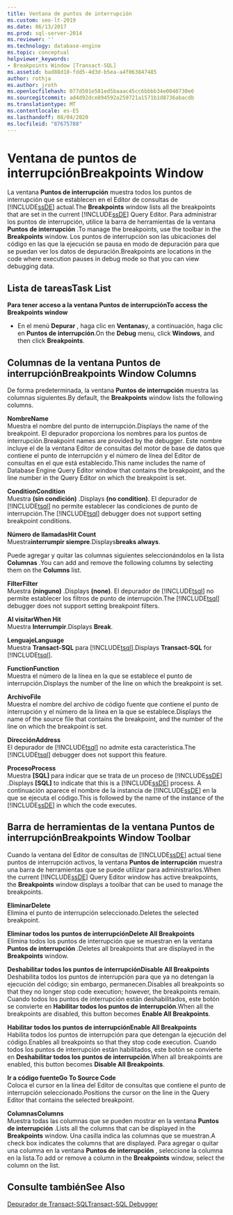 ```yaml
---
title: Ventana de puntos de interrupción
ms.custom: seo-lt-2019
ms.date: 06/13/2017
ms.prod: sql-server-2014
ms.reviewer: ''
ms.technology: database-engine
ms.topic: conceptual
helpviewer_keywords:
- Breakpoints Window [Transact-SQL]
ms.assetid: bad88d10-fdd5-4d3d-b5ea-a4f063847485
author: rothja
ms.author: jroth
ms.openlocfilehash: 077d501e581ed5baaac45cc6bbbb34e0040730e6
ms.sourcegitcommit: ad4d92dce894592a259721a1571b1d8736abacdb
ms.translationtype: MT
ms.contentlocale: es-ES
ms.lasthandoff: 08/04/2020
ms.locfileid: "87675788"
---
```

# <a name="breakpoints-window"></a><span data-ttu-id="7cee3-102">Ventana de puntos de interrupción</span><span class="sxs-lookup"><span data-stu-id="7cee3-102">Breakpoints Window</span></span>
  <span data-ttu-id="7cee3-103">La ventana **Puntos de interrupción** muestra todos los puntos de interrupción que se establecen en el Editor de consultas de [!INCLUDE[ssDE](../../includes/ssde-md.md)] actual.</span><span class="sxs-lookup"><span data-stu-id="7cee3-103">The **Breakpoints** window lists all the breakpoints that are set in the current [!INCLUDE[ssDE](../../includes/ssde-md.md)] Query Editor.</span></span> <span data-ttu-id="7cee3-104">Para administrar los puntos de interrupción, utilice la barra de herramientas de la ventana **Puntos de interrupción** .</span><span class="sxs-lookup"><span data-stu-id="7cee3-104">To manage the breakpoints, use the toolbar in the **Breakpoints** window.</span></span> <span data-ttu-id="7cee3-105">Los puntos de interrupción son las ubicaciones del código en las que la ejecución se pausa en modo de depuración para que se puedan ver los datos de depuración.</span><span class="sxs-lookup"><span data-stu-id="7cee3-105">Breakpoints are locations in the code where execution pauses in debug mode so that you can view debugging data.</span></span>  
  
## <a name="task-list"></a><span data-ttu-id="7cee3-106">Lista de tareas</span><span class="sxs-lookup"><span data-stu-id="7cee3-106">Task List</span></span>  
 <span data-ttu-id="7cee3-107">**Para tener acceso a la ventana Puntos de interrupción**</span><span class="sxs-lookup"><span data-stu-id="7cee3-107">**To access the Breakpoints window**</span></span>  
  
-   <span data-ttu-id="7cee3-108">En el menú **Depurar** , haga clic en **Ventanas**y, a continuación, haga clic en **Puntos de interrupción**.</span><span class="sxs-lookup"><span data-stu-id="7cee3-108">On the **Debug** menu, click **Windows**, and then click **Breakpoints**.</span></span>  
  
## <a name="breakpoints-window-columns"></a><span data-ttu-id="7cee3-109">Columnas de la ventana Puntos de interrupción</span><span class="sxs-lookup"><span data-stu-id="7cee3-109">Breakpoints Window Columns</span></span>  
 <span data-ttu-id="7cee3-110">De forma predeterminada, la ventana **Puntos de interrupción** muestra las columnas siguientes.</span><span class="sxs-lookup"><span data-stu-id="7cee3-110">By default, the **Breakpoints** window lists the following columns.</span></span>  
  
 <span data-ttu-id="7cee3-111">**Nombre**</span><span class="sxs-lookup"><span data-stu-id="7cee3-111">**Name**</span></span>  
 <span data-ttu-id="7cee3-112">Muestra el nombre del punto de interrupción.</span><span class="sxs-lookup"><span data-stu-id="7cee3-112">Displays the name of the breakpoint.</span></span> <span data-ttu-id="7cee3-113">El depurador proporciona los nombres para los puntos de interrupción.</span><span class="sxs-lookup"><span data-stu-id="7cee3-113">Breakpoint names are provided by the debugger.</span></span> <span data-ttu-id="7cee3-114">Este nombre incluye el de la ventana Editor de consultas del motor de base de datos que contiene el punto de interrupción y el número de línea del Editor de consultas en el que está establecido.</span><span class="sxs-lookup"><span data-stu-id="7cee3-114">This name includes the name of Database Engine Query Editor window that contains the breakpoint, and the line number in the Query Editor on which the breakpoint is set.</span></span>  
  
 <span data-ttu-id="7cee3-115">**Condition**</span><span class="sxs-lookup"><span data-stu-id="7cee3-115">**Condition**</span></span>  
 <span data-ttu-id="7cee3-116">Muestra **(sin condición)** .</span><span class="sxs-lookup"><span data-stu-id="7cee3-116">Displays **(no condition)**.</span></span> <span data-ttu-id="7cee3-117">El depurador de [!INCLUDE[tsql](../../includes/tsql-md.md)] no permite establecer las condiciones de punto de interrupción.</span><span class="sxs-lookup"><span data-stu-id="7cee3-117">The [!INCLUDE[tsql](../../includes/tsql-md.md)] debugger does not support setting breakpoint conditions.</span></span>  
  
 <span data-ttu-id="7cee3-118">**Número de llamadas**</span><span class="sxs-lookup"><span data-stu-id="7cee3-118">**Hit Count**</span></span>  
 <span data-ttu-id="7cee3-119">Muestra**interrumpir siempre**.</span><span class="sxs-lookup"><span data-stu-id="7cee3-119">Displays**breaks always**.</span></span>  
  
 <span data-ttu-id="7cee3-120">Puede agregar y quitar las columnas siguientes seleccionándolos en la lista **Columnas** .</span><span class="sxs-lookup"><span data-stu-id="7cee3-120">You can add and remove the following columns by selecting them on the **Columns** list.</span></span>  
  
 <span data-ttu-id="7cee3-121">**Filter**</span><span class="sxs-lookup"><span data-stu-id="7cee3-121">**Filter**</span></span>  
 <span data-ttu-id="7cee3-122">Muestra **(ninguno)** .</span><span class="sxs-lookup"><span data-stu-id="7cee3-122">Displays **(none)**.</span></span> <span data-ttu-id="7cee3-123">El depurador de [!INCLUDE[tsql](../../includes/tsql-md.md)] no permite establecer los filtros de punto de interrupción.</span><span class="sxs-lookup"><span data-stu-id="7cee3-123">The [!INCLUDE[tsql](../../includes/tsql-md.md)] debugger does not support setting breakpoint filters.</span></span>  
  
 <span data-ttu-id="7cee3-124">**Al visitar**</span><span class="sxs-lookup"><span data-stu-id="7cee3-124">**When Hit**</span></span>  
 <span data-ttu-id="7cee3-125">Muestra **Interrumpir**.</span><span class="sxs-lookup"><span data-stu-id="7cee3-125">Displays **Break**.</span></span>  
  
 <span data-ttu-id="7cee3-126">**Lenguaje**</span><span class="sxs-lookup"><span data-stu-id="7cee3-126">**Language**</span></span>  
 <span data-ttu-id="7cee3-127">Muestra **Transact-SQL** para [!INCLUDE[tsql](../../includes/tsql-md.md)].</span><span class="sxs-lookup"><span data-stu-id="7cee3-127">Displays **Transact-SQL** for [!INCLUDE[tsql](../../includes/tsql-md.md)].</span></span>  
  
 <span data-ttu-id="7cee3-128">**Function**</span><span class="sxs-lookup"><span data-stu-id="7cee3-128">**Function**</span></span>  
 <span data-ttu-id="7cee3-129">Muestra el número de la línea en la que se establece el punto de interrupción.</span><span class="sxs-lookup"><span data-stu-id="7cee3-129">Displays the number of the line on which the breakpoint is set.</span></span>  
  
 <span data-ttu-id="7cee3-130">**Archivo**</span><span class="sxs-lookup"><span data-stu-id="7cee3-130">**File**</span></span>  
 <span data-ttu-id="7cee3-131">Muestra el nombre del archivo de código fuente que contiene el punto de interrupción y el número de la línea en la que se establece.</span><span class="sxs-lookup"><span data-stu-id="7cee3-131">Displays the name of the source file that contains the breakpoint, and the number of the line on which the breakpoint is set.</span></span>  
  
 <span data-ttu-id="7cee3-132">**Dirección**</span><span class="sxs-lookup"><span data-stu-id="7cee3-132">**Address**</span></span>  
 <span data-ttu-id="7cee3-133">El depurador de [!INCLUDE[tsql](../../includes/tsql-md.md)] no admite esta característica.</span><span class="sxs-lookup"><span data-stu-id="7cee3-133">The [!INCLUDE[tsql](../../includes/tsql-md.md)] debugger does not support this feature.</span></span>  
  
 <span data-ttu-id="7cee3-134">**Proceso**</span><span class="sxs-lookup"><span data-stu-id="7cee3-134">**Process**</span></span>  
 <span data-ttu-id="7cee3-135">Muestra **[SQL]** para indicar que se trata de un proceso de [!INCLUDE[ssDE](../../includes/ssde-md.md)] .</span><span class="sxs-lookup"><span data-stu-id="7cee3-135">Displays **[SQL]** to indicate that this is a [!INCLUDE[ssDE](../../includes/ssde-md.md)] process.</span></span> <span data-ttu-id="7cee3-136">A continuación aparece el nombre de la instancia de [!INCLUDE[ssDE](../../includes/ssde-md.md)] en la que se ejecuta el código.</span><span class="sxs-lookup"><span data-stu-id="7cee3-136">This is followed by the name of the instance of the [!INCLUDE[ssDE](../../includes/ssde-md.md)] in which the code executes.</span></span>  
  
## <a name="breakpoints-window-toolbar"></a><span data-ttu-id="7cee3-137">Barra de herramientas de la ventana Puntos de interrupción</span><span class="sxs-lookup"><span data-stu-id="7cee3-137">Breakpoints Window Toolbar</span></span>  
 <span data-ttu-id="7cee3-138">Cuando la ventana del Editor de consultas de [!INCLUDE[ssDE](../../includes/ssde-md.md)] actual tiene puntos de interrupción activos, la ventana **Puntos de interrupción** muestra una barra de herramientas que se puede utilizar para administrarlos.</span><span class="sxs-lookup"><span data-stu-id="7cee3-138">When the current [!INCLUDE[ssDE](../../includes/ssde-md.md)] Query Editor window has active breakpoints, the **Breakpoints** window displays a toolbar that can be used to manage the breakpoints.</span></span>  
  
 <span data-ttu-id="7cee3-139">**Eliminar**</span><span class="sxs-lookup"><span data-stu-id="7cee3-139">**Delete**</span></span>  
 <span data-ttu-id="7cee3-140">Elimina el punto de interrupción seleccionado.</span><span class="sxs-lookup"><span data-stu-id="7cee3-140">Deletes the selected breakpoint.</span></span>  
  
 <span data-ttu-id="7cee3-141">**Eliminar todos los puntos de interrupción**</span><span class="sxs-lookup"><span data-stu-id="7cee3-141">**Delete All Breakpoints**</span></span>  
 <span data-ttu-id="7cee3-142">Elimina todos los puntos de interrupción que se muestran en la ventana **Puntos de interrupción** .</span><span class="sxs-lookup"><span data-stu-id="7cee3-142">Deletes all breakpoints that are displayed in the **Breakpoints** window.</span></span>  
  
 <span data-ttu-id="7cee3-143">**Deshabilitar todos los puntos de interrupción**</span><span class="sxs-lookup"><span data-stu-id="7cee3-143">**Disable All Breakpoints**</span></span>  
 <span data-ttu-id="7cee3-144">Deshabilita todos los puntos de interrupción para que ya no detengan la ejecución del código; sin embargo, permanecen.</span><span class="sxs-lookup"><span data-stu-id="7cee3-144">Disables all breakpoints so that they no longer stop code execution; however, the breakpoints remain.</span></span> <span data-ttu-id="7cee3-145">Cuando todos los puntos de interrupción están deshabilitados, este botón se convierte en **Habilitar todos los puntos de interrupción**.</span><span class="sxs-lookup"><span data-stu-id="7cee3-145">When all the breakpoints are disabled, this button becomes **Enable All Breakpoints**.</span></span>  
  
 <span data-ttu-id="7cee3-146">**Habilitar todos los puntos de interrupción**</span><span class="sxs-lookup"><span data-stu-id="7cee3-146">**Enable All Breakpoints**</span></span>  
 <span data-ttu-id="7cee3-147">Habilita todos los puntos de interrupción para que detengan la ejecución del código.</span><span class="sxs-lookup"><span data-stu-id="7cee3-147">Enables all breakpoints so that they stop code execution.</span></span> <span data-ttu-id="7cee3-148">Cuando todos los puntos de interrupción están habilitados, este botón se convierte en **Deshabilitar todos los puntos de interrupción**.</span><span class="sxs-lookup"><span data-stu-id="7cee3-148">When all breakpoints are enabled, this button becomes **Disable All Breakpoints**.</span></span>  
  
 <span data-ttu-id="7cee3-149">**Ir a código fuente**</span><span class="sxs-lookup"><span data-stu-id="7cee3-149">**Go To Source Code**</span></span>  
 <span data-ttu-id="7cee3-150">Coloca el cursor en la línea del Editor de consultas que contiene el punto de interrupción seleccionado.</span><span class="sxs-lookup"><span data-stu-id="7cee3-150">Positions the cursor on the line in the Query Editor that contains the selected breakpoint.</span></span>  
  
 <span data-ttu-id="7cee3-151">**Columnas**</span><span class="sxs-lookup"><span data-stu-id="7cee3-151">**Columns**</span></span>  
 <span data-ttu-id="7cee3-152">Muestra todas las columnas que se pueden mostrar en la ventana **Puntos de interrupción** .</span><span class="sxs-lookup"><span data-stu-id="7cee3-152">Lists all the columns that can be displayed in the **Breakpoints** window.</span></span> <span data-ttu-id="7cee3-153">Una casilla indica las columnas que se muestran.</span><span class="sxs-lookup"><span data-stu-id="7cee3-153">A check box indicates the columns that are displayed.</span></span> <span data-ttu-id="7cee3-154">Para agregar o quitar una columna en la ventana **Puntos de interrupción** , seleccione la columna en la lista.</span><span class="sxs-lookup"><span data-stu-id="7cee3-154">To add or remove a column in the **Breakpoints** window, select the column on the list.</span></span>  
  
## <a name="see-also"></a><span data-ttu-id="7cee3-155">Consulte también</span><span class="sxs-lookup"><span data-stu-id="7cee3-155">See Also</span></span>  
 [<span data-ttu-id="7cee3-156">Depurador de Transact-SQL</span><span class="sxs-lookup"><span data-stu-id="7cee3-156">Transact-SQL Debugger</span></span>](transact-sql-debugger.md)  

